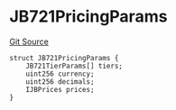 # JB721PricingParams
[Git Source](https://github.com/jbx-protocol/juice-721-delegate/blob/2d5cc8b5e5fa5f9438288f074222da0ada454156/contracts/structs/JB721PricingParams.sol)


```solidity
struct JB721PricingParams {
    JB721TierParams[] tiers;
    uint256 currency;
    uint256 decimals;
    IJBPrices prices;
}
```

